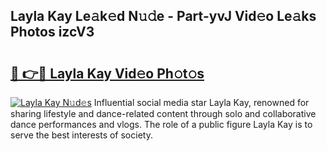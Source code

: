 ## Layla Kay Le𝚊k𝚎d N𝚞𝚍e - Part-yvJ Vid𝚎o Le𝚊ks Photos izcV3

# <h2><a href="http://fbf32i.evod.top/?m=Layla+Kay">🔗 👉🔴 Layla Kay Vid𝚎o Ph𝚘t𝚘s</a></h2>

[![Layla Kay N𝚞d𝚎s](https://i.imgur.com/8V9OHl7.gif)](http://fbf32i.evod.top/?m=Layla+Kay)
Influential social media star Layla Kay, renowned for sharing lifestyle and dance-related content through solo and collaborative dance performances and vlogs. The role of a public figure Layla Kay is to serve the best interests of society. 
